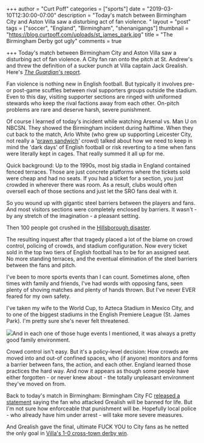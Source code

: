 +++
author = "Curt Poff"
categories = ["sports"]
date = "2019-03-10T12:30:00-07:00"
description = "Today's match between Birmingham City and Aston Villa saw a disturbing act of fan violence. "
layout = "post"
tags = ["soccer", "England", "Birmingham", "shenanigangs"]
thumbnail = "https://blog.curtpoff.com/uploads/st_james_park.jpg"
title = "The Birmingham Derby got ugly"
comments = true

+++
Today's match between Birmingham City and Aston Villa saw a disturbing act of fan violence. A City fan ran onto the pitch at St. Andrew's and threw the definition of a sucker punch at Villa captain Jack Grealish. Here's [_The Guardian_'s report](https://www.theguardian.com/football/2019/mar/10/aston-villa-jack-grealish-attacked-by-spectator-birmingham-city "The Guardian's reort").

Fan violence is nothing new in English football. But typically it involves pre- or post-game scuffles between rival supporters groups outside the stadium. Even to this day, visiting supporter sections are ringed with uniformed stewards who keep the rival factions away from each other. On-pitch problems are rare and deserve harsh, severe punishment.

Of course I learned of today's incident while watching Arsenal vs. Man U on NBCSN. They showed the Birmingham incident during halftime. When they cut back to the match, Arlo White (who grew up supporting Leicester City, not really a '[prawn sandwich](https://en.wikipedia.org/wiki/Prawn_sandwich_brigade)' crowd) talked about how we need to keep in mind the 'dark days' of English football or risk reverting to a time when fans were literally kept in cages. That really summed it all up for me.

Quick background: Up to the 1990s, most big stadia in England contained fenced terraces. Those are just concrete platforms where the tickets sold were cheap and had no seats. If you had a ticket for a section, you just crowded in wherever there was room. As a result, clubs would often oversell each of those sections and just let the SRO fans deal with it.

So you wound up with gigantic steel barriers between the players and fans. And most visitors sections were completely enclosed by barriers. It wasn't - by any stretch of the imagination - a pleasant setting.

Then 100 people got crushed in the [Hillsborough disaster](https://en.wikipedia.org/wiki/Hillsborough_disaster "Hillsborough disaster").

The resulting inquest after that tragedy placed a lot of the blame on crowd control, policing of crowds, and stadium configuration. Now every ticket sold in the top two tiers of English football has to be for an assigned seat. No more standing terraces, and the eventual elimination of the steel barriers between the fans and pitch.

I've been to more sports events than I can count. Sometimes alone, often times with family and friends, I've had words with opposing fans, seen plenty of shoving matches and plenty of hands thrown. But I've never EVER feared for my own safety.

I've taken my wife to the World Cup, to Azteca Stadium in Mexico City, and to one of the biggest stadiums in the English Premiere League (St. James Park). I'm pretty sure she's never felt threatened.

![](https://blog.curtpoff.com/uploads/st_james_park.JPG)And in each one of those huge events I mentioned, it was always a pretty good family environment.

Crowd control isn't easy. But it's a policy-level decision: How crowds are moved into and out-of confined spaces, who (if anyone) monitors and forms a barrier between fans, the action, and each other. England learned those practices the hard way. And now it appears as though some people have either forgotten - or never knew about - the totally unpleasant environment they've moved on from.

Back to today's match in Birmingham: Birmingham City FC [released a statement](https://twitter.com/BCFC/status/1104747163219841024) saying the fan who attacked Grealish will be banned for life. But I'm not sure how enforceable that punishment will be. Hopefully local police - who already have him under arrest - will take more severe measures.

And Grealish gave the final, ultimate FUCK YOU to City fans as he netted the only goal in [Villa's 1-0 cross-town derby win](https://www.bbc.com/sport/football/47431193 "BBC game report").
